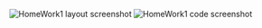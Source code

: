![HomeWork1 layout screenshot](https://github.com/user-attachments/assets/7bc96963-e565-4b75-bfb9-6cb17b93a655)
![HomeWork1 code screenshot](https://github.com/user-attachments/assets/d3f6f630-e22b-4de0-9c8a-bc51951d7d25)
